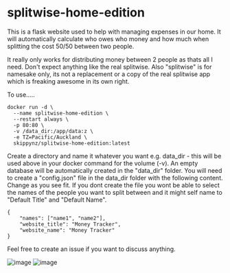 # splitwise-home-edition

This is a flask website used to help with managing expenses in our home. It will automatically calculate who owes who money and how much when splitting the cost 50/50 between two people.

It really only works for distributing money between 2 people as thats all I need. Don't expect anything like the real splitwise. Also "splitwise" is for namesake only, its not a replacement or a copy of the real splitwise app which is freaking awesome in its own right.

To use.....

    docker run -d \
      --name splitwise-home-edition \
      --restart always \
      -p 80:80 \
      -v /data_dir:/app/data:z \
      -e TZ=Pacific/Auckland \
      skippynz/splitwise-home-edition:latest

Create a directory and name it whatever you want e.g. data_dir - this will be used above in your docker command for the volume (-v). An empty database will be automatically created in the "data_dir" folder. You will need to create a "config.json" file in the data_dir folder with the following content. Change as you see fit. If you dont create the file you wont be able to select the names of the people you want to split between and it might self name to "Default Title" and "Default Name".
  
    {
        "names": ["name1", "name2"],
        "website_title": "Money Tracker",
        "website_name": "Money Tracker"
    }

Feel free to create an issue if you want to discuss anything.

![image](https://github.com/Craig-G-NZ/splitwise-home-edition/assets/92700720/1293c8aa-b1d8-4790-8510-783acbd4fcb7)
![image](https://github.com/Craig-G-NZ/splitwise-home-edition/assets/92700720/e4469bb8-604a-494d-966a-887eb03d091f)
